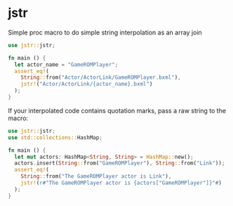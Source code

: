 # jstr

Simple proc macro to do simple string interpolation as an array join

```rust
use jstr::jstr;

fn main () {
  let actor_name = "GameROMPlayer";
  assert_eq!(
    String::from("Actor/ActorLink/GameROMPlayer.bxml"),
    jstr!("Actor/ActorLink/{actor_name}.bxml")
  );
}
```

If your interpolated code contains quotation marks, pass a raw string to the macro:

```rust
use jstr::jstr;
use std::collections::HashMap;

fn main () {
  let mut actors: HashMap<String, String> = HashMap::new();
  actors.insert(String::from("GameROMPlayer"), String::from("Link"));
  assert_eq!(
    String::from("The GameROMPlayer actor is Link"),
    jstr!(r#"The GameROMPlayer actor is {actors["GameROMPlayer"]}"#)
  );
}
```
